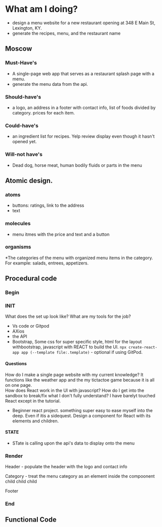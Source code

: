 # What am I doing?
- design a menu website for a new restaurant opening at 348 E Main St, Lexington, KY.
- generate the recipes, menu, and the restaurant name
## Moscow
### Must-Have's
*   A single-page web app that serves as a restaurant splash page with a menu.
*   generate the menu data from the api.
### Should-have's
*   a logo, an address in a footer with contact info, list of foods divided by category. prices for each item.
### Could-have's
*   an ingredient list for recipes. Yelp review display even though it hasn't opened yet.
### Will-not have's
*   Dead dog, horse meat, human bodily fluids or parts in the menu

## Atomic design.
### atoms
* buttons: ratings, link to the address
* text
### molecules
* menu itmes with the price and text and a button
### organisms
*The categories of the menu with organized menu items in the category. For example: salads, entrees, appetizers.

## Procedural code 

### Begin

### INIT
What does the set up look like? What are my tools for the job?
* Vs code or Gitpod
* AXios
* the API
* Bootstrap, Some css for super specific style, html for the layout withbootstrap, javascript with REACT to build the UI.
`npx create-react-app app (--template file:.template)` - optional if using GitPod.
#### Questions
How do I make a single page website with my current knowledge? It functions like the weather app and the my tictactoe game because it is all on one page.<br>
How does React work in the UI with javascript? How do I get into the sandbox to break/fix what I don't fully understand? I have barelyt touched React except in the tutorial. 
* Beginner react project. something super easy to ease myself into the deep. Even if itis a sidequest.
Design a component for React with its elements and children.

#### STATE 
* STate is calling upon the api's data to display onto the menu
### Render
Header - populate the header with the logo and contact info

Category - treat the menu category as an element inside the compoonent
child
child
child

Footer

### End 

## Functional Code

```
